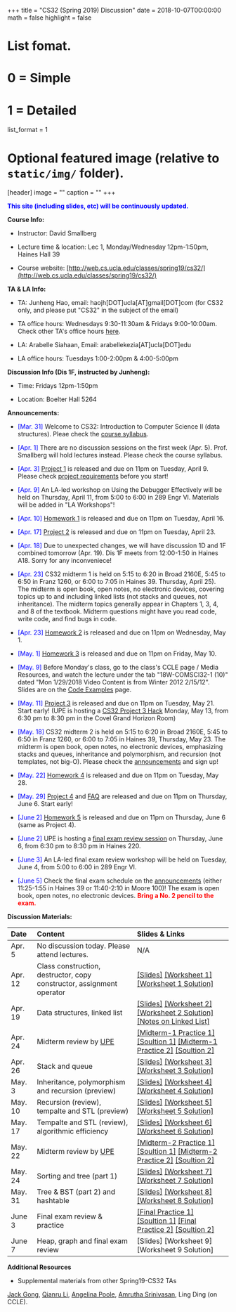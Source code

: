 +++
title = "CS32 (Spring 2019) Discussion"
date = 2018-10-07T00:00:00
math = false
highlight = false

# List fomat.
#   0 = Simple
#   1 = Detailed
list_format = 1

# Optional featured image (relative to `static/img/` folder).
[header]
image = ""
caption = ""
+++

<span style="color:blue"> **This site (including slides, etc) will be continuously updated.** </span>

**Course Info:**

* Instructor: David Smallberg

* Lecture time & location: Lec 1, Monday/Wednesday 12pm-1:50pm, Haines Hall 39

* Course website: [http://web.cs.ucla.edu/classes/spring19/cs32/](http://web.cs.ucla.edu/classes/spring19/cs32/)

**TA & LA Info:**

* TA: Junheng Hao, email: haojh[DOT]ucla[AT]gmail[DOT]com (for CS32 only, and please put "CS32" in the subject of the email)

* TA office hours: Wednesdays 9:30-11:30am & Fridays 9:00-10:00am. Check other TA's office hours [here](http://web.cs.ucla.edu/classes/spring19/cs32/officehours.html).

* LA: Arabelle Siahaan, Email: arabellekezia[AT]ucla[DOT]edu

* LA office hours: Tuesdays 1:00-2:00pm & 4:00-5:00pm

**Discussion Info (Dis 1F, instructed by Junheng):**

* Time: Fridays 12pm-1:50pm

* Location: Boelter Hall 5264

**Announcements:**

* <span style="color:blue">\[Mar. 31\]</span> Welcome to CS32: Introduction to Computer Science II (data structures). Pleae check the [course syllabus](http://web.cs.ucla.edu/classes/spring19/cs32/syllabus.html).

* <span style="color:blue">\[Apr. 1\]</span> There are no discussion sessions on the first week (Apr. 5). Prof. Smallberg will hold lectures instead. Please check the course syllabus. 

* <span style="color:blue">\[Apr. 3\]</span> [Project 1](http://web.cs.ucla.edu/classes/spring19/cs32/Projects/1/spec.html) is released and due on 11pm on Tuesday, April 9. Please check [project requirements](http://web.cs.ucla.edu/classes/spring19/cs32/requirements.html) before you start!

* <span style="color:blue">\[Apr. 9\]</span> An LA-led workshop on Using the Debugger Effectively will be held on Thursday, April 11, from 5:00 to 6:00 in 289 Engr VI. Materials will be added in "LA Workshops"!

* <span style="color:blue">\[Apr. 10\]</span> [Homework 1](http://web.cs.ucla.edu/classes/spring19/cs32/Homeworks/1/spec.html) is released and due on 11pm on Tuesday, April 16. 

* <span style="color:blue">\[Apr. 17\]</span> [Project 2](http://web.cs.ucla.edu/classes/spring19/cs32/Projects/2/spec.html) is released and due on 11pm on Tuesday, April 23.

* <span style="color:blue">\[Apr. 18\]</span> Due to unexpected changes, we will have discussion 1D and 1F combined tomorrow (Apr. 19). Dis 1F meets from 12:00-1:50 in Haines A18. Sorry for any inconveniece!

* <span style="color:blue">\[Apr. 23\]</span>  CS32 midterm 1 is held on 5:15 to 6:20 in Broad 2160E, 5:45 to 6:50 in Franz 1260, or 6:00 to 7:05 in Haines 39. Thursday, April 25). The midterm is open book, open notes, no electronic devices, covering topics up to and including linked lists (not stacks and queues, not inheritance). The midterm topics generally appear in Chapters 1, 3, 4, and 8 of the textbook. Midterm questions might have you read code, write code, and find bugs in code.

* <span style="color:blue">\[Apr. 23\]</span> [Homework 2](http://web.cs.ucla.edu/classes/spring19/cs32/Homeworks/2/spec.html) is released and due on 11pm on Wednesday, May 1.

* <span style="color:blue">\[May. 1\]</span> [Homework 3](http://web.cs.ucla.edu/classes/spring19/cs32/Homeworks/3/spec.html) is released and due on 11pm on Friday, May 10.

* <span style="color:blue">\[May. 9\]</span> Before Monday's class, go to the class's CCLE page / Media Resources, and watch the lecture under the tab "18W-COMSCI32-1 (10)" dated "Mon 1/29/2018 Video Content is from Winter 2012 2/15/12". Slides are on the [Code Examples](http://web.cs.ucla.edu/classes/spring19/cs32/Codeexamples/index.html) page.

* <span style="color:blue">\[May. 11\]</span> [Project 3](http://web.cs.ucla.edu/classes/spring19/cs32/Projects/3/spec.html) is released and due on 11pm on Tuesday, May 21. Start early! (UPE is hosting a [CS32 Project 3 Hack](https://www.facebook.com/events/314588625900724/) Monday, May 13, from 6:30 pm to 8:30 pm in the Covel Grand Horizon Room)

* <span style="color:blue">\[May. 18\]</span> CS32 midterm 2 is held on 5:15 to 6:20 in Broad 2160E, 5:45 to 6:50 in Franz 1260, or 6:00 to 7:05 in Haines 39, Thursday, May 23. The midterm is open book, open notes, no electronic devices, emphasizing stacks and queues, inheritance and polymorphism, and recursion (not templates, not big-O). Please check the [announcements](http://web.cs.ucla.edu/classes/spring19/cs32/announcements.html) and sign up!

* <span style="color:blue">\[May. 22\]</span> [Homework 4](http://web.cs.ucla.edu/classes/spring19/cs32/Homeworks/4/spec.html) is released and due on 11pm on Tuesday, May 28.

* <span style="color:blue">\[May. 29\]</span> [Project 4](http://web.cs.ucla.edu/classes/spring19/cs32/Projects/4/spec.html) and [FAQ](http://web.cs.ucla.edu/classes/spring19/cs32/Projects/4/faq.html) are released and due on 11pm on Thursday, June 6. Start early!

* <span style="color:blue">\[June 2\]</span> [Homework 5](http://web.cs.ucla.edu/classes/spring19/cs32/Homeworks/5/spec.html) is released and due on 11pm on Thursday, June 6 (same as Project 4).

* <span style="color:blue">\[June 2\]</span> UPE is hosting a [final exam review session](https://www.facebook.com/events/572196233271932/) on Thursday, June 6, from 6:30 pm to 8:30 pm in Haines 220.

* <span style="color:blue">\[June 3\]</span> An LA-led final exam review workshop will be held on Tuesday, June 4, from 5:00 to 6:00 in 289 Engr VI.

* <span style="color:blue">\[June 5\]</span> Check the final exam schedule on the [announcements](http://web.cs.ucla.edu/classes/spring19/cs32/announcements.html) (either 11:25-1:55 in Haines 39 or 11:40-2:10 in Moore 100)!
The exam is open book, open notes, no electronic devices.  <span style="color:red"> **Bring a No. 2 pencil to the exam.** </span>

**Discussion Materials:**

|  Date  |                        Content                      |          Slides & Links            |
|:-------|:----------------------------------------------------|:-----------------------------------|
| Apr. 5 |   No discussion today. Please attend lectures.  |  N/A |
| Apr. 12|   Class construction, destructor, copy constructor, assignment operator  |  [\[Slides\]](https://www.haojunheng.com/files/cs32-s19/CS32S19_dis_week02.pdf) [\[Worksheet 1\]](https://www.haojunheng.com/files/cs32-s19/WS1.pdf) [\[Worksheet 1 Solution\]](https://www.haojunheng.com/files/cs32-s19/WS1-Sol.pdf) |
| Apr. 19|   Data structures, linked list | [\[Slides\]](https://www.haojunheng.com/files/cs32-s19/CS32S19_dis_week03.pdf) [\[Worksheet 2\]](https://www.haojunheng.com/files/cs32-s19/WS2.pdf) [\[Worksheet 2 Solution\]](https://www.haojunheng.com/files/cs32-s19/WS2-Sol.pdf) [\[Notes on Linked List\]](http://web.cs.ucla.edu/classes/spring19/cs32/Codeexamples/SupplementLinkedLists.pdf)|
| Apr. 24| Midterm review by [UPE](https://www.facebook.com/events/1292788257545646/) | [\[Midterm-1 Practice 1\]](http://web.cs.ucla.edu/classes/spring19/cs32/Sampleproblems/ChangMidterm1Practice.pdf) [\[Soultion 1\]](http://web.cs.ucla.edu/classes/spring19/cs32/Sampleproblems/ChangMidterm1PracticeSolution.pdf) [\[Midterm-1 Practice 2\]](http://web.cs.ucla.edu/classes/spring19/cs32/Sampleproblems/ChoiMidterm1Practice.pdf) [\[Soultion 2\]](http://web.cs.ucla.edu/classes/spring19/cs32/Sampleproblems/ChoiMidterm1PracticeSolution.pdf)|
| Apr. 26| Stack and queue | [\[Slides\]](https://www.haojunheng.com/files/cs32-s19/CS32S19_dis_week04.pdf) [\[Worksheet 3\]](https://www.haojunheng.com/files/cs32-s19/WS3.pdf) [\[Worksheet 3 Solution\]](https://www.haojunheng.com/files/cs32-s19/WS3-Sol.pdf) |
| May. 3 | Inheritance, polymorphism and recursion (preview) | [\[Slides\]](https://www.haojunheng.com/files/cs32-s19/CS32S19_dis_week05.pdf) [\[Worksheet 4\]](https://www.haojunheng.com/files/cs32-s19/WS4.pdf) [\[Worksheet 4 Solution\]](https://www.haojunheng.com/files/cs32-s19/WS4-Sol.pdf)|
| May. 10 | Recursion (review), tempalte and STL (preview) | [\[Slides\]](https://www.haojunheng.com/files/cs32-s19/CS32S19_dis_week06.pdf) [\[Worksheet 5\]](https://www.haojunheng.com/files/cs32-s19/WS5.pdf)  [\[Worksheet 5 Solution\]](https://www.haojunheng.com/files/cs32-s19/WS5-Sol.pdf) |
| May. 17 | Tempalte and STL (review), algorithmic efficiency | [\[Slides\]](https://www.haojunheng.com/files/cs32-s19/CS32S19_dis_week07.pdf) [\[Worksheet 6\]](https://www.haojunheng.com/files/cs32-s19/WS6.pdf) [\[Worksheet 6 Solution\]](https://www.haojunheng.com/files/cs32-s19/WS6-Sol.pdf) |
| May. 22 | Midterm review by [UPE](https://www.facebook.com/events/271644407056150/) | [\[Midterm-2 Practice 1\]](http://web.cs.ucla.edu/classes/spring19/cs32/Sampleproblems/ChangMidterm2Practice.pdf) [\[Soultion 1\]](http://web.cs.ucla.edu/classes/spring19/cs32/Sampleproblems/ChangMidterm2PracticeSolution.pdf) [\[Midterm-2 Practice 2\]](http://web.cs.ucla.edu/classes/spring19/cs32/Sampleproblems/ChoiMidterm2Practice.pdf) [\[Soultion 2\]](http://web.cs.ucla.edu/classes/spring19/cs32/Sampleproblems/ChoiMidterm2PracticeSolution.pdf) |
| May. 24 | Sorting and tree (part 1)| [\[Slides\]](https://www.haojunheng.com/files/cs32-s19/CS32S19_dis_week08.pdf) [\[Worksheet 7\]](https://www.haojunheng.com/files/cs32-s19/WS7.pdf) [\[Worksheet 7 Solution\]](https://www.haojunheng.com/files/cs32-s19/WS7-Sol.pdf) |
| May. 31 | Tree & BST (part 2) and hashtable | [\[Slides\]](https://www.haojunheng.com/files/cs32-s19/CS32S19_dis_week09.pdf) [\[Worksheet 8\]](https://www.haojunheng.com/files/cs32-s19/WS8.pdf) [\[Worksheet 8 Solution\]](https://www.haojunheng.com/files/cs32-s19/WS8-Sol.pdf)|
| June 3 | Final exam review & practice | [\[Final Practice 1\]](http://web.cs.ucla.edu/classes/spring19/cs32/Sampleproblems/ChangFinalPractice.pdf) [\[Soultion 1\]](http://web.cs.ucla.edu/classes/spring19/cs32/Sampleproblems/ChangFinalPracticeSolution.pdf) [\[Final Practice 2\]](http://web.cs.ucla.edu/classes/spring19/cs32/Sampleproblems/ChoiFinalPractice.pdf) [\[Soultion 2\]](http://web.cs.ucla.edu/classes/spring19/cs32/Sampleproblems/ChoiFinalPracticeSolution.pdf)|
| June 7 | Heap, graph and final exam review |  \[Slides\] \[Worksheet 9\] \[Worksheet 9 Solution\] | 
 

**Additional Resources**

* Supplemental materials from other Spring19-CS32 TAs

[Jack Gong](https://drive.google.com/drive/folders/1go-0dpkObg4redjC-D6SbbqQgee_gU02), [Qianru Li](https://drive.google.com/drive/folders/1x_u9cWO7vhzQXs4oLAzwMjocDXUC11LB), [Angelina Poole](https://sites.google.com/g.ucla.edu/angelinapoole/cs-32-discussion-1j-spring-2019), [Amrutha Srinivasan](https://drive.google.com/open?id=11s9VK-NEQE7hMmDRzh-oBcipIralnEeb), Ling Ding (on CCLE).


